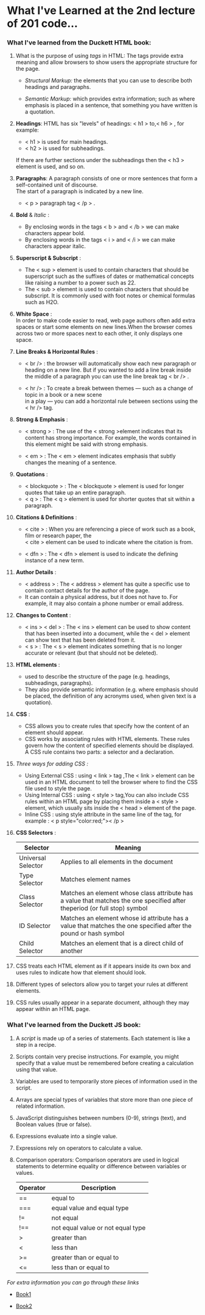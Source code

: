 # What I've Learned at the 2nd lecture of 201 code...

### What I've learned from the Duckett HTML book:

1. What is the purpose of using *tags* in HTML: The tags provide extra meaning 
   and allow browsers to show users the appropriate structure for the page.

   - *Structural Markup:* the elements that you can use to describe both headings and paragraphs.

   - *Semantic Markup:* which provides extra information; such as where emphasis is placed in a sentence, that something 
    you have written is a quotation.
 
2. **Headings**: HTML has six "levels" of 
   headings: < h1 > to,< h6 > , for example:  

   - < h1 > is used for main headings.
   - < h2 > is used for subheadings.     

    If there are further sections under the subheadings then the < h3 > element is used, and so on.

3. **Paragraphs**: A paragraph consists of one or more sentences that form a self-contained unit of discourse.   
    The start of a paragraph is indicated by a new line.
   - < p > paragraph tag < /p > .

4. **Bold** & *Italic* :
   - By enclosing words in the tags < b > and < /b > we can make characters appear bold.
   - By enclosing words in the tags < i > and < /i > we can make characters appear italic.

5. **Superscript & Subscript** :
   - The < sup > element is used to contain characters that should be superscript such 
    as the suffixes of dates or mathematical concepts like raising a number to a power such as 22.
   - The < sub > element is used to contain characters that should be subscript. It is commonly 
    used with foot notes or chemical formulas such as H2O.

6. **White Space** :      
  In order to make code easier to read, web page authors often add extra spaces or start some 
  elements on new lines.When the browser comes across two or more spaces next to each other, it only displays one space.

7. **Line Breaks & Horizontal Rules** :
   - < br /> : the browser will automatically show each new paragraph or heading on a new line. But if you wanted to add a line break inside the middle of a paragraph you can use the line break tag < br /> .

   - < hr /> : To create a break between themes — such as a change of topic in a book or a new scene  
   in a play — you can add a horizontal rule between sections using the < hr /> tag.

8. **Strong & Emphasis** :
   - < strong > : The use of the < strong >element indicates that its content has strong importance. 
   For example, the words contained in this element might be said with strong emphasis.

   - < em > : The < em > element indicates emphasis that subtly changes the meaning of a sentence.

9. **Quotations** :
   - < blockquote > : The < blockquote > element is used for longer quotes that take up an entire paragraph. 
   - < q > : The < q > element is used for shorter quotes that sit within a paragraph. 

10. **Citations & Definitions** :     

    - < cite > : When you are referencing a piece of work such as a book, film or research paper, the  
    < cite > element can be used to indicate where the citation is from.

    - < dfn > : The < dfn > element is used to indicate the defining instance of a new term.

11. **Author Details** :
    - < address > : The < address > element has quite a specific use to contain contact details for the author of 
    the page.
    - It can contain a physical address, but it does not have to. For example, it may also contain a 
    phone number or email address.

12. **Changes to Content** :
    - < ins > < del > : The < ins > element can be used to show content that has been inserted into a document, while 
    the < del > element can show text that has been deleted from it.
    - < s > : The < s > element indicates something that is no longer accurate or relevant (but that 
    should not be deleted).

13. **HTML elements** :
    - used to describe the structure of the page (e.g. headings, subheadings, paragraphs).
    - They also provide semantic information (e.g. where emphasis should be placed, the definition of any acronyms used, when given text is a quotation).

14. **CSS** : 
     - CSS allows you to create rules that specify how the content of an element should appear.
     - CSS works by associating rules with HTML elements. These rules govern how the content of specified elements should be displayed. A CSS rule contains two parts: a selector and a declaration.

15. *Three ways for adding CSS :*
     - Using External CSS : using < link > tag ,The < link > element can be used in an HTML document to tell the browser where to find the CSS file used to style the page. 
     - Using Internal CSS : using < style > tag,You can also include CSS rules within an HTML page by placing them inside 
     a < style > element, which usually sits inside the < head > element of the page. 
     - Inline CSS : using style attribute in the same line of the tag, for example : < p style="color:red;">< /p >

16. **CSS Selectors** :

     |  Selector      |   Meaning  |
     | ----------- | ------------| 
     |Universal Selector|Applies to all elements in the document|
     |Type Selector |Matches element names|
     |Class Selector |Matches an element whose class attribute has a value that matches the one specified after theperiod (or full stop) symbol|
     |ID Selector |Matches an element whose id attribute has a value that matches the one specified after the pound or hash symbol|
     |Child Selector |Matches an element that is a direct child of another|
          



17. CSS treats each HTML element as if it appears inside its own box and uses rules to indicate how that 
    element should look.

18. Different types of selectors allow you to target your rules at different elements.

19. CSS rules usually appear in a separate document, although they may appear within an HTML page.


### What I've learned from the Duckett JS book:

1. A *script* is made up of a series of statements. Each statement is like a step in a recipe.

2. Scripts contain very precise instructions. For example, you might specify that a value must be remembered 
before creating a calculation using that value.

3. Variables are used to temporarily store pieces of information used in the script.

4. Arrays are special types of variables that store more than one piece of related information.

5. JavaScript distinguishes between numbers (0-9), strings (text), and Boolean values (true or false).

6. Expressions evaluate into a single value.

7. Expressions rely on operators to calculate a value.

8. Comparison operators: Comparison operators are used in logical statements to determine equality or difference    between variables or values.

     |  Operator	      |   Description  |
     | ----------- | ------------| 
     | ==	|equal to|
     |=== |equal value and equal type|
     |!= |not equal|
     |!== |not equal value or not equal type|
     |> |greater than	|
     |< |less than		|
     |>= |greater than or equal to|
     |<= |less than or equal to	|


*For extra information you can go through these links*

  - [Book1](https://alqudscollege-my.sharepoint.com/personal/advtech_ltuc_com/_layouts/15/onedrive.aspx?id=%2Fpersonal%2Fadvtech%5Fltuc%5Fcom%2FDocuments%2FAcademia%2FCourses%2FCode%20Fellows%20Courses%2FE%2Dbooks%2FHTML%20CSS%2Epdf&parent=%2Fpersonal%2Fadvtech%5Fltuc%5Fcom%2FDocuments%2FAcademia%2FCourses%2FCode%20Fellows%20Courses%2FE%2Dbooks&originalPath=aHR0cHM6Ly9hbHF1ZHNjb2xsZWdlLW15LnNoYXJlcG9pbnQuY29tLzpiOi9nL3BlcnNvbmFsL2FkdnRlY2hfbHR1Y19jb20vRVRES1VTSXQ5QnhLbWw5Mm5lUXFzTG9CN1dUTEZPNzB2Y3NtUThJLUhsUlRFUT9ydGltZT1BQ1lpYnhvZTJVZw)


  - [Book2](https://alqudscollege-my.sharepoint.com/personal/advtech_ltuc_com/_layouts/15/onedrive.aspx?id=%2Fpersonal%2Fadvtech%5Fltuc%5Fcom%2FDocuments%2FAcademia%2FCourses%2FCode%20Fellows%20Courses%2FE%2Dbooks%2Fjavascript%5Fand%5Fjquery%5Finteractive%5Fjon%5Fdu%2Epdf&parent=%2Fpersonal%2Fadvtech%5Fltuc%5Fcom%2FDocuments%2FAcademia%2FCourses%2FCode%20Fellows%20Courses%2FE%2Dbooks&originalPath=aHR0cHM6Ly9hbHF1ZHNjb2xsZWdlLW15LnNoYXJlcG9pbnQuY29tLzpiOi9nL3BlcnNvbmFsL2FkdnRlY2hfbHR1Y19jb20vRWNpeDhSX2FtUVZQaFJwblB5SmFTbW9CbGVObG9CeGd0amduYlhTN1Q5TWdvQT9ydGltZT1hNEVuYnhvZTJVZw)